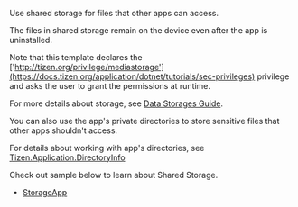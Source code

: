﻿Use shared storage for files that other apps can access.

The files in shared storage remain on the device even after the app is uninstalled.

Note that this template declares the ['http://tizen.org/privilege/mediastorage'](https://docs.tizen.org/application/dotnet/tutorials/sec-privileges) privilege and asks the user to grant the permissions at runtime.

For more details about storage, see [Data Storages Guide](https://docs.tizen.org/application/dotnet/guides/data/data-storages).

You can also use the app's private directories to store sensitive files that other apps shouldn't access.

For details about working with app's directories, see [Tizen.Application.DirectoryInfo](https://samsung.github.io/TizenFX/stable/api/Tizen.Applications.DirectoryInfo.html)

Check out sample below to learn about Shared Storage.

 - [StorageApp](https://github.com/Samsung/Tizen-CSharp-Samples/tree/master/Wearable/StorageApp)